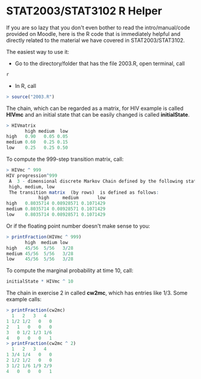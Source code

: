 # STAT2003/STAT3102 R Helper

If you are so lazy that you don't even bother to read the intro/manual/code provided on Moodle, here is the R code that is immediately helpful and directly related to the material we have covered in STAT2003/STAT3102. 

The easiest way to use it:
- Go to the directory/folder that has the file 2003.R, open terminal, call
```bash
r
```
- In R, call 
```r
> source("2003.R")
```

The chain, which can be regarded as a matrix, for HIV example is called **HIVmc** and an initial state that can be easily changed is called **initialState**. 
```r
> HIVmatrix
       high medium  low
high   0.90   0.05 0.05
medium 0.60   0.25 0.15
low    0.25   0.25 0.50
```

To compute the 999-step transition matrix, call:
```r
> HIVmc ^ 999
HIV progression^999 
 A  3 - dimensional discrete Markov Chain defined by the following states: 
 high, medium, low 
 The transition matrix  (by rows)  is defined as follows: 
            high     medium       low
high   0.8035714 0.08928571 0.1071429
medium 0.8035714 0.08928571 0.1071429
low    0.8035714 0.08928571 0.1071429
```
Or if the floating point number doesn't make sense to you:
```r
> printFraction(HIVmc ^ 999)
       high  medium low  
high   45/56  5/56   3/28
medium 45/56  5/56   3/28
low    45/56  5/56   3/28
```

To compute the marginal probability at time 10, call:
```r
initialState * HIVmc ^ 10
```

The chain in exercise 2 in called **cw2mc**, which has entries like 1/3. Some example calls:
```r
> printFraction(cw2mc)
  1   2   3   4  
1 1/2 1/2   0   0
2   1   0   0   0
3   0 1/2 1/3 1/6
4   0   0   0   1
> printFraction(cw2mc ^ 2)
  1   2   3   4  
1 3/4 1/4   0   0
2 1/2 1/2   0   0
3 1/2 1/6 1/9 2/9
4   0   0   0   1
```
